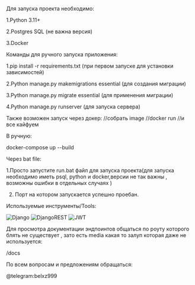 Для запуска проекта необходимо:

1.Python 3.11+

2.Postgres SQL (не важна версия)

3.Docker


Команды для ручного запуска приложения:


1.pip install -r requirements.txt (при первом запуске для установки зависимостей)


2.Python manage.py makemigrations  essential (для создания миграции)


3.Python manage.py migrate essential (для применения миграции)


4.Python manage.py runserver (для запуска сервера)


Также возможен запуск через докер:
//собрать image 
//docker run <imageid>
//и все кайфуем 

В ручную:

docker-compose up  --build


Через bat file:

1.Просто запустите run.bat файл для запуска проекта(для запуска необходимо иметь psql, python и docker,версии не так важны , возможны ошибки в отдельных случаях )

2. Порт на котором запускается успешно проебан.



 Используемые инструменты/Tools:
 

![Django](https://img.shields.io/badge/django-%23092E20.svg?style=for-the-badge&logo=django&logoColor=white) ![DjangoREST](https://img.shields.io/badge/DJANGO-REST-ff1709?style=for-the-badge&logo=django&logoColor=white&color=ff1709&labelColor=gray) ![JWT](https://img.shields.io/badge/JWT-black?style=for-the-badge&logo=JSON%20web%20tokens) 




Для просмотра документации эндпоинтов общаться по роуту которого блять не существует , зато есть media какая то залуп которая даже не используется:

/docs


По всем вопросам и предложениям обращаться:

@telegram:belxz999
